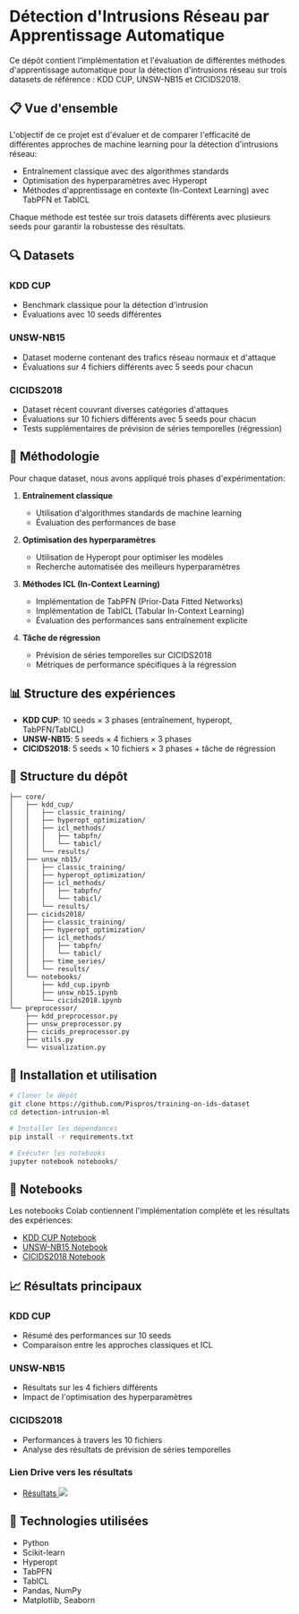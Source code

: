 # Détection d'Intrusions Réseau par Apprentissage Automatique

Ce dépôt contient l'implémentation et l'évaluation de différentes méthodes d'apprentissage automatique pour la détection d'intrusions réseau sur trois datasets de référence : KDD CUP, UNSW-NB15 et CICIDS2018.

## 📋 Vue d'ensemble

L'objectif de ce projet est d'évaluer et de comparer l'efficacité de différentes approches de machine learning pour la détection d'intrusions réseau:
- Entraînement classique avec des algorithmes standards
- Optimisation des hyperparamètres avec Hyperopt
- Méthodes d'apprentissage en contexte (In-Context Learning) avec TabPFN et TabICL

Chaque méthode est testée sur trois datasets différents avec plusieurs seeds pour garantir la robustesse des résultats.

## 🔍 Datasets

### KDD CUP
- Benchmark classique pour la détection d'intrusion
- Évaluations avec 10 seeds différentes

### UNSW-NB15
- Dataset moderne contenant des trafics réseau normaux et d'attaque
- Évaluations sur 4 fichiers différents avec 5 seeds pour chacun

### CICIDS2018
- Dataset récent couvrant diverses catégories d'attaques
- Évaluations sur 10 fichiers différents avec 5 seeds pour chacun
- Tests supplémentaires de prévision de séries temporelles (régression)

## 🧪 Méthodologie

Pour chaque dataset, nous avons appliqué trois phases d'expérimentation:

1. **Entraînement classique**
   - Utilisation d'algorithmes standards de machine learning
   - Évaluation des performances de base

2. **Optimisation des hyperparamètres**
   - Utilisation de Hyperopt pour optimiser les modèles
   - Recherche automatisée des meilleurs hyperparamètres

3. **Méthodes ICL (In-Context Learning)**
   - Implémentation de TabPFN (Prior-Data Fitted Networks)
   - Implémentation de TabICL (Tabular In-Context Learning)
   - Évaluation des performances sans entraînement explicite

4. **Tâche de régression**
   - Prévision de séries temporelles sur CICIDS2018
   - Métriques de performance spécifiques à la régression

## 📊 Structure des expériences

- **KDD CUP**: 10 seeds × 3 phases (entraînement, hyperopt, TabPFN/TabICL)
- **UNSW-NB15**: 5 seeds × 4 fichiers × 3 phases
- **CICIDS2018**: 5 seeds × 10 fichiers × 3 phases + tâche de régression

## 📁 Structure du dépôt

```
├── core/
│   ├── kdd_cup/
│   │   ├── classic_training/
│   │   ├── hyperopt_optimization/
│   │   ├── icl_methods/
│   │   │   ├── tabpfn/
│   │   │   └── tabicl/
│   │   └── results/
│   ├── unsw_nb15/
│   │   ├── classic_training/
│   │   ├── hyperopt_optimization/
│   │   ├── icl_methods/
│   │   │   ├── tabpfn/
│   │   │   └── tabicl/
│   │   └── results/
│   ├── cicids2018/
│   │   ├── classic_training/
│   │   ├── hyperopt_optimization/
│   │   ├── icl_methods/
│   │   │   ├── tabpfn/
│   │   │   └── tabicl/
│   │   ├── time_series/
│   │   └── results/
│   └── notebooks/
│       ├── kdd_cup.ipynb
│       ├── unsw_nb15.ipynb
│       └── cicids2018.ipynb
└── preprocessor/
    ├── kdd_preprocessor.py
    ├── unsw_preprocessor.py
    ├── cicids_preprocessor.py
    ├── utils.py
    └── visualization.py
```

## 🚀 Installation et utilisation

```bash
# Cloner le dépôt
git clone https://github.com/Pispros/training-on-ids-dataset
cd detection-intrusion-ml

# Installer les dépendances
pip install -r requirements.txt

# Exécuter les notebooks
jupyter notebook notebooks/
```

## 📔 Notebooks

Les notebooks Colab contiennent l'implémentation complète et les résultats des expériences:

- [KDD CUP Notebook](https://colab.research.google.com/drive/1JvMTkVgEu2awt2IBXOWV9z33LMN15Z43?usp=sharing)
- [UNSW-NB15 Notebook](https://colab.research.google.com/drive/1-5vDR73L9d_qvdWXx4qCxcQudkIcWSWY?usp=sharing)
- [CICIDS2018 Notebook](https://colab.research.google.com/drive/1mz_lpUrGve69-umgS82PYYAJ0nY7gpWo?usp=sharing)

## 📈 Résultats principaux

### KDD CUP
- Résumé des performances sur 10 seeds
- Comparaison entre les approches classiques et ICL

### UNSW-NB15
- Résultats sur les 4 fichiers différents
- Impact de l'optimisation des hyperparamètres

### CICIDS2018
- Performances à travers les 10 fichiers
- Analyse des résultats de prévision de séries temporelles

### Lien Drive vers les résultats
- [Résultats <img src="https://ssl.gstatic.com/docs/doclist/images/drive_2022q3_32dp.png"/>](https://drive.google.com/drive/folders/17WC3Tv17FralhxkWiMLdcqUzndMXmB4k?usp=sharing)

## 🔧 Technologies utilisées

- Python
- Scikit-learn
- Hyperopt
- TabPFN
- TabICL
- Pandas, NumPy
- Matplotlib, Seaborn
